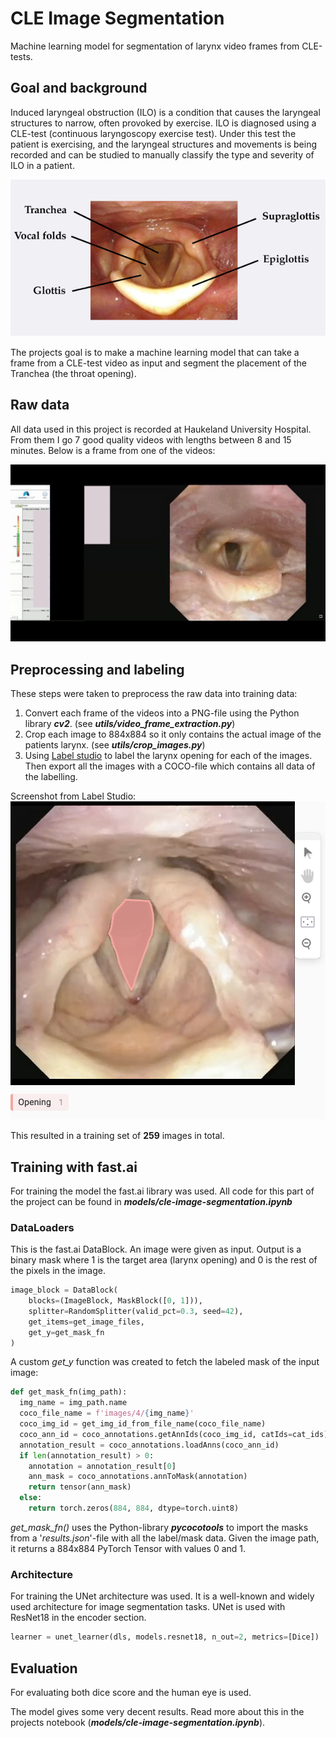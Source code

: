 # CLE Image Segmentation

Machine learning model for segmentation of larynx video frames from CLE-tests.

## Goal and background

Induced laryngeal obstruction (ILO) is a condition that causes the laryngeal structures to narrow, often provoked by exercise. ILO is diagnosed using a CLE-test (continuous laryngoscopy exercise test). Under this test the patient is exercising, and the laryngeal structures and movements is being recorded and can be studied to manually classify the type and severity of ILO in a patient.

![Larynx](assets/larynx.png)

The projects goal is to make a machine learning model that can take a frame from a CLE-test video as input and segment the placement of the Tranchea (the throat opening).

## Raw data

All data used in this project is recorded at Haukeland University Hospital. From them I go 7 good quality videos with lengths between 8 and 15 minutes. Below is a frame from one of the videos:

![Example frame](assets/example_frame.png)

## Preprocessing and labeling

These steps were taken to preprocess the raw data into training data:

1. Convert each frame of the videos into a PNG-file using the Python library **_cv2_**. (see **_utils/video_frame_extraction.py_**)
2. Crop each image to 884x884 so it only contains the actual image of the patients larynx. (see **_utils/crop_images.py_**)
3. Using [Label studio](https://github.com/heartexlabs/label-studio) to label the larynx opening for each of the images. Then export all the images with a COCO-file which contains all data of the labelling.

Screenshot from Label Studio:
![Label Studio](assets/label_studio.png)

This resulted in a training set of **259** images in total.

## Training with fast.ai

For training the model the fast.ai library was used.
All code for this part of the project can be found in **_models/cle-image-segmentation.ipynb_**

### DataLoaders

This is the fast.ai DataBlock. An image were given as input. Output is a binary mask where 1 is the target area (larynx opening) and 0 is the rest of the pixels in the image.

```python
image_block = DataBlock(
    blocks=(ImageBlock, MaskBlock([0, 1])),
    splitter=RandomSplitter(valid_pct=0.3, seed=42),
    get_items=get_image_files,
    get_y=get_mask_fn
)
```

A custom _get_y_ function was created to fetch the labeled mask of the input image:

```python
def get_mask_fn(img_path):
  img_name = img_path.name
  coco_file_name = f'images/4/{img_name}'
  coco_img_id = get_img_id_from_file_name(coco_file_name)
  coco_ann_id = coco_annotations.getAnnIds(coco_img_id, catIds=cat_ids)
  annotation_result = coco_annotations.loadAnns(coco_ann_id)
  if len(annotation_result) > 0:
    annotation = annotation_result[0]
    ann_mask = coco_annotations.annToMask(annotation)
    return tensor(ann_mask)
  else:
    return torch.zeros(884, 884, dtype=torch.uint8)
```

_get_mask_fn()_ uses the Python-library **_pycocotools_** to import the masks from a '_results.json_'-file with all the label/mask data. Given the image path, it returns a 884x884 PyTorch Tensor with values 0 and 1.

### Architecture

For training the UNet architecture was used. It is a well-known and widely used architecture for image segmentation tasks. UNet is used with ResNet18 in the encoder section.

```python
learner = unet_learner(dls, models.resnet18, n_out=2, metrics=[Dice])
```

## Evaluation

For evaluating both dice score and the human eye is used.

The model gives some very decent results. Read more about this in the projects notebook (**_models/cle-image-segmentation.ipynb_**).
